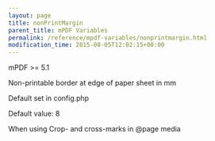 ```yaml
---
layout: page
title: nonPrintMargin
parent_title: mPDF Variables
permalink: /reference/mpdf-variables/nonprintmargin.html
modification_time: 2015-08-05T12:02:15+00:00
---
```


<p>mPDF &gt;= 5.1

Non-printable border at edge of paper sheet in mm

Default set in config.php

Default value: 8</p>
<p>When using Crop- and cross-marks in @page media</p>
